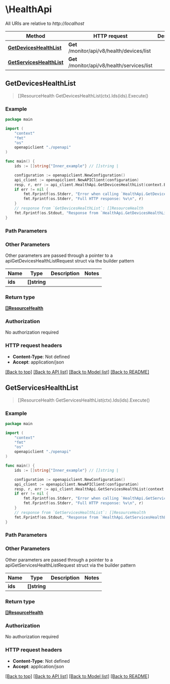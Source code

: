 # \HealthApi

All URIs are relative to *http://localhost*

Method | HTTP request | Description
------------- | ------------- | -------------
[**GetDevicesHealthList**](HealthApi.md#GetDevicesHealthList) | **Get** /monitor/api/v8/health/devices/list | 
[**GetServicesHealthList**](HealthApi.md#GetServicesHealthList) | **Get** /monitor/api/v8/health/services/list | 



## GetDevicesHealthList

> []ResourceHealth GetDevicesHealthList(ctx).Ids(ids).Execute()



### Example

```go
package main

import (
    "context"
    "fmt"
    "os"
    openapiclient "./openapi"
)

func main() {
    ids := []string{"Inner_example"} // []string | 

    configuration := openapiclient.NewConfiguration()
    api_client := openapiclient.NewAPIClient(configuration)
    resp, r, err := api_client.HealthApi.GetDevicesHealthList(context.Background()).Ids(ids).Execute()
    if err != nil {
        fmt.Fprintf(os.Stderr, "Error when calling `HealthApi.GetDevicesHealthList``: %v\n", err)
        fmt.Fprintf(os.Stderr, "Full HTTP response: %v\n", r)
    }
    // response from `GetDevicesHealthList`: []ResourceHealth
    fmt.Fprintf(os.Stdout, "Response from `HealthApi.GetDevicesHealthList`: %v\n", resp)
}
```

### Path Parameters



### Other Parameters

Other parameters are passed through a pointer to a apiGetDevicesHealthListRequest struct via the builder pattern


Name | Type | Description  | Notes
------------- | ------------- | ------------- | -------------
 **ids** | **[]string** |  | 

### Return type

[**[]ResourceHealth**](ResourceHealth.md)

### Authorization

No authorization required

### HTTP request headers

- **Content-Type**: Not defined
- **Accept**: application/json

[[Back to top]](#) [[Back to API list]](../README.md#documentation-for-api-endpoints)
[[Back to Model list]](../README.md#documentation-for-models)
[[Back to README]](../README.md)


## GetServicesHealthList

> []ResourceHealth GetServicesHealthList(ctx).Ids(ids).Execute()



### Example

```go
package main

import (
    "context"
    "fmt"
    "os"
    openapiclient "./openapi"
)

func main() {
    ids := []string{"Inner_example"} // []string | 

    configuration := openapiclient.NewConfiguration()
    api_client := openapiclient.NewAPIClient(configuration)
    resp, r, err := api_client.HealthApi.GetServicesHealthList(context.Background()).Ids(ids).Execute()
    if err != nil {
        fmt.Fprintf(os.Stderr, "Error when calling `HealthApi.GetServicesHealthList``: %v\n", err)
        fmt.Fprintf(os.Stderr, "Full HTTP response: %v\n", r)
    }
    // response from `GetServicesHealthList`: []ResourceHealth
    fmt.Fprintf(os.Stdout, "Response from `HealthApi.GetServicesHealthList`: %v\n", resp)
}
```

### Path Parameters



### Other Parameters

Other parameters are passed through a pointer to a apiGetServicesHealthListRequest struct via the builder pattern


Name | Type | Description  | Notes
------------- | ------------- | ------------- | -------------
 **ids** | **[]string** |  | 

### Return type

[**[]ResourceHealth**](ResourceHealth.md)

### Authorization

No authorization required

### HTTP request headers

- **Content-Type**: Not defined
- **Accept**: application/json

[[Back to top]](#) [[Back to API list]](../README.md#documentation-for-api-endpoints)
[[Back to Model list]](../README.md#documentation-for-models)
[[Back to README]](../README.md)

